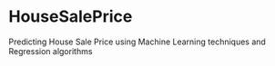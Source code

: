 # HouseSalePrice
Predicting House Sale Price using Machine Learning techniques and Regression algorithms

